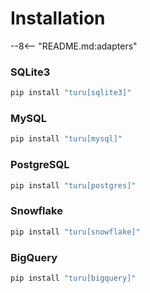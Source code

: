 # Installation

--8<-- "README.md:adapters"

### SQLite3

```sh
pip install "turu[sqlite3]"
```

### MySQL

```sh
pip install "turu[mysql]"
```

### PostgreSQL

```sh
pip install "turu[postgres]"
```

### Snowflake

```sh
pip install "turu[snowflake]"
```

### BigQuery

```sh
pip install "turu[bigquery]"
```
